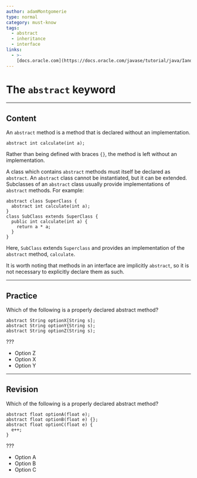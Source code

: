 ```yaml
---
author: adamMontgomerie
type: normal
category: must-know
tags:
  - abstract
  - inheritance
  - interface
links:
  - >-
    [docs.oracle.com](https://docs.oracle.com/javase/tutorial/java/IandI/abstract.html){website}
---
```


# The `abstract` keyword


---

## Content

An `abstract` method is a method that is declared without an implementation.

```plain-text
abstract int calculate(int a);
```

Rather than being defined with braces `{}`, the method is left without an implementation.

A class which contains `abstract` methods must itself be declared as `abstract`. An `abstract` class cannot be instantiated, but it can be extended. Subclasses of an `abstract` class usually provide implementations of `abstract` methods. For example:

```plain-text
abstract class SuperClass {
  abstract int calculate(int a);
}
class SubClass extends SuperClass {
  public int calculate(int a) {
    return a * a;
  }
}
```

Here, `SubClass` extends `Superclass` and provides an implementation of the `abstract` method, `calculate`.

It is worth noting that methods in an interface are implicitly `abstract`, so it is not necessary to explicitly declare them as such.


---

## Practice

Which of the following is a properly declared abstract method? 

```plain-text
abstract String optionX[String s]; 
abstract String optionY{String s);   
abstract String optionZ(String s);
```

???

- Option Z
- Option X
- Option Y


---

## Revision

Which of the following is a properly declared abstract method?

```plain-text
abstract float optionA(float e);    
abstract float optionB(float e) {};
abstract float optionC(float e) {
  e++;
}
```

???

- Option A
- Option B
- Option C
